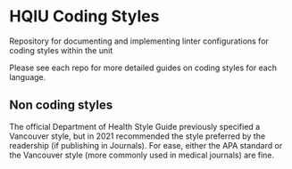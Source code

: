 # HQIU Coding Styles
Repository for documenting and implementing linter configurations for coding styles within the unit

Please see each repo for more detailed guides on coding styles for each language.

## Non coding styles

The official Department of Health Style Guide previously specified a Vancouver style, but in 2021 recommended the style preferred by the readership (if publishing in Journals).  For ease, either the APA standard or the Vancouver style (more commonly used in medical journals) are fine.
